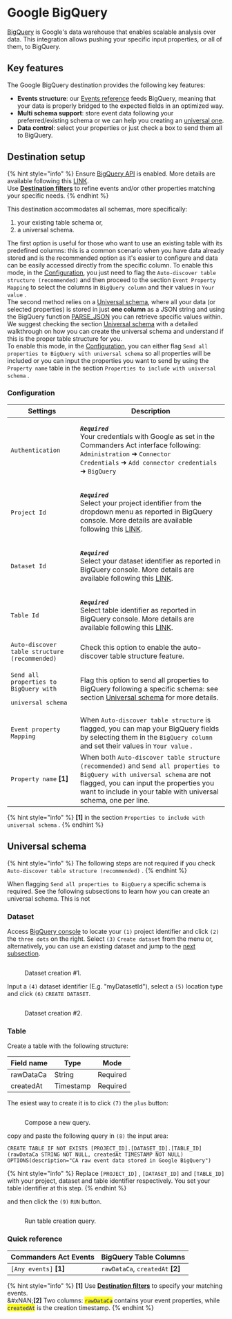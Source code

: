 # Google BigQuery

[BigQuery](https://cloud.google.com/bigquery/docs/introduction?hl=en) is Google's data warehouse that enables scalable analysis over data. This integration allows pushing your specific input properties, or all of them, to BigQuery.

## Key features

The Google BigQuery destination provides the following key features:

* **Events structure**: our [Events reference](https://community.commandersact.com/platform-x/developers/tracking/events-reference) feeds BigQuery, meaning that your data is properly bridged to the expected fields in an optimized way.
* **Multi schema support**: store event data following your preferred/existing schema or we can help you creating an [universal one](google-bigquery.md#universal-schema).
* **Data control**: select your properties or just check a box to send them all to BigQuery.

## Destination setup

{% hint style="info" %}
Ensure [BigQuery API](https://console.cloud.google.com/apis/library/bigquery.googleapis.com?project=gtm-mw9cdnc-ntexy) is enabled. More details are available following this [LINK](https://cloud.google.com/bigquery/docs/enable-transfer-service?hl=en#enable-api).\
Use [**Destination filters**](https://doc.commandersact.com/features/destinations/destination-filters) to refine events and/or other properties matching your specific needs.
{% endhint %}

This destination accommodates all schemas, more specifically:

1. your existing table schema or,
2. a universal schema.

The first option is useful for those who want to use an existing table with its predefined columns: this is a common scenario when you have data already stored and is the recommended option as it's easier to configure and data can be easily accessed directly from the specific column. To enable this mode, in the [Configuration](google-bigquery.md#configuration), you just need to flag the `Auto-discover table structure (recommended)` and then proceed to the section `Event Property Mapping`  to select the columns in `BigQuery column`  and their values in `Your value` . \
The second method relies on a [Universal schema](google-bigquery.md#universal-schema), where all your data (or selected properties) is stored in just **one column** as a JSON string and using the BigQuery function [PARSE\_JSON](https://cloud.google.com/bigquery/docs/reference/standard-sql/json_functions#parse_json) you can retrieve  specific values within. We suggest checking the section [Universal schema](google-bigquery.md#universal-schema) with a detailed walkthrough on how you can create the universal schema and understand if this is the proper table structure for you.\
To enable this mode, in the [Configuration](google-bigquery.md#configuration), you can either flag `Send all properties to BigQuery with universal schema` so all properties will be included or you can input the properties you want to send by using the `Property name` table in the section  `Properties to include with universal schema` .

### Configuration

| Settings                                                                                      | Description                                                                                                                                                                                                                                                                   |
| --------------------------------------------------------------------------------------------- | ----------------------------------------------------------------------------------------------------------------------------------------------------------------------------------------------------------------------------------------------------------------------------- |
| `Authentication`                                                                              | <p><em><strong><code>Required</code></strong></em>   <br>Your credentials with Google as set in the Commanders Act interface following: <code>Administration</code> ➜ <code>Connector Credentials</code> ➜ <code>Add connector credentials</code> ➜ <code>BigQuery</code></p> |
| `Project Id`                                                                                  | <p><em><strong><code>Required</code></strong></em> <br>Select your project identifier from the dropdown menu as reported in BigQuery console. More details are available following this <a href="https://support.google.com/googleapi/answer/7014113?hl=en">LINK</a>.</p>     |
| `Dataset Id`                                                                                  | <p><em><strong><code>Required</code></strong></em> <br>Select your dataset identifier as reported in BigQuery console. More details are available following this <a href="https://cloud.google.com/bigquery/docs/datasets-intro?hl=en">LINK</a>.</p>                          |
| `Table Id`                                                                                    | <p><em><strong><code>Required</code></strong></em> <br>Select table identifier as reported in BigQuery console. More details are available following this <a href="https://cloud.google.com/bigquery/docs/tables-intro?hl=en">LINK</a>.</p>                                   |
| `Auto-discover table structure (recommended)`                                                 | Check this option to enable the auto-discover table structure feature.                                                                                                                                                                                                        |
| <p><code>Send all properties to BigQuery with</code> </p><p><code>universal schema</code></p> | Flag this option to send all properties to BigQuery following a specific schema: see section [Universal schema](google-bigquery.md#universal-schema) for more details.                                                                                                        |
| `Event property Mapping`                                                                      | When `Auto-discover table structure`  is flagged, you can map your BigQuery fields by selecting them in the `BigQuery column` and set their values in `Your value` .                                                                                                          |
| `Property name` **\[1]**                                                                      | When both `Auto-discover table structure (recommended)` and `Send all properties to BigQuery with universal schema` are not flagged, you can input the properties you want to include in your table with universal schema, one per line.                                      |

{% hint style="info" %}
**\[1]** in the section `Properties to include with universal schema` .
{% endhint %}

## Universal schema

{% hint style="info" %}
The following steps are not required if you check `Auto-discover table structure (recommended)` .
{% endhint %}

When flagging `Send all properties to BigQuery` a specific schema is required. See the following subsections to learn how you can create an universal schema. This is not&#x20;

### Dataset

Access [BigQuery console](https://console.cloud.google.com/) to locate your `(1)` project identifier and click `(2)` the `three dots` on the right. Select `(3)` `Create dataset` from the menu or, alternatively, you can use an existing dataset and jump to the [next subsection](google-bigquery.md#table).

<figure><img src="../../../../.gitbook/assets/bigquery_1 (2).png" alt=""><figcaption><p>Dataset creation #1.</p></figcaption></figure>

Input a `(4)` dataset identifier (E.g. "myDatasetId"), select a `(5)` location type and click `(6)` `CREATE DATASET`.

<figure><img src="../../../../.gitbook/assets/bigquery_2.png" alt=""><figcaption><p>Dataset creation #2.</p></figcaption></figure>

### Table

Create a table with the following structure:

| Field name | Type      | Mode     |
| ---------- | --------- | -------- |
| rawDataCa  | String    | Required |
| createdAt  | Timestamp | Required |

The esiest way to create it is to click `(7)` the `plus` button:

<figure><img src="../../../../.gitbook/assets/bigquery_3 (1).png" alt=""><figcaption><p>Compose a new query.</p></figcaption></figure>

copy and paste the following query in `(8)` the input area:

```powerquery
CREATE TABLE IF NOT EXISTS [PROJECT_ID].[DATASET_ID].[TABLE_ID] (rawDataCa STRING NOT NULL, createdAt TIMESTAMP NOT NULL) OPTIONS(description="CA raw event data stored in Google BigQuery")
```

{% hint style="info" %}
Replace `[PROJECT_ID]` , `[DATASET_ID]` and `[TABLE_ID]` with your project, dataset and table identifier respectively. You set your table identifier at this step.
{% endhint %}

and then click the `(9)` `RUN` button.

<figure><img src="../../../../.gitbook/assets/bigquery_4.png" alt=""><figcaption><p>Run table creation query.</p></figcaption></figure>

### Quick reference

| Commanders Act Events   | BigQuery Table Columns             |
| ----------------------- | ---------------------------------- |
| `[Any events]` **\[1]** | `rawDataCa`, `createdAt` **\[2]**  |

{% hint style="info" %}
**\[1]** Use [**Destination filters**](https://doc.commandersact.com/features/destinations/destination-filters) to specify your matching events.\
&#xNAN;**\[2]** Two columns: <mark style="color:blue;">`rawDataCa`</mark> contains your event properties, while <mark style="color:blue;">`createdAt`</mark> is the creation timestamp.
{% endhint %}

